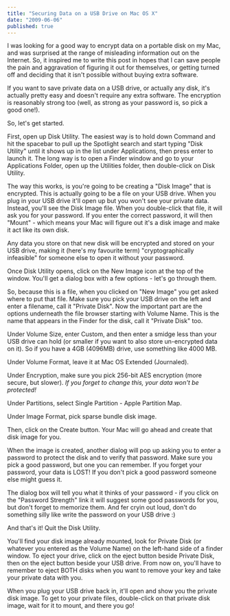 ```yaml
---
title: "Securing Data on a USB Drive on Mac OS X"
date: "2009-06-06"
published: true
---
```


I was looking for a good way to encrypt data on a portable disk on my Mac, and was surprised at the range of misleading information out on the Internet. So, it inspired me to write this post in hopes that I can save people the pain and aggravation of figuring it out for themselves, or getting turned off and deciding that it isn't possible without buying extra software.

If you want to save private data on a USB drive, or actually any disk, it's actually pretty easy and doesn't require any extra software. The encryption is reasonably strong too (well, as strong as your password is, so pick a good one!).

So, let's get started.

First, open up Disk Utility. The easiest way is to hold down Command and hit the spacebar to pull up the Spotlight search and start typing "Disk Utility" until it shows up in the list under Applications, then press enter to launch it. The long way is to open a Finder window and go to your Applications Folder, open up the Utilities folder, then double-click on Disk Utility.

The way this works, is you're going to be creating a "Disk Image" that is encrypted. This is actually going to be a file on your USB drive. When you plug in your USB drive it'll open up but you won't see your private data. Instead, you'll see the Disk Image file. When you double-click that file, it will ask you for your password. If you enter the correct password, it will then "Mount" - which means your Mac will figure out it's a disk image and make it act like its own disk.

Any data you store on that new disk will be encrypted and stored on your USB drive, making it (here's my favourite term) "cryptographically infeasible" for someone else to open it without your password.

Once Disk Utility opens, click on the New Image icon at the top of the window. You'll get a dialog box with a few options - let's go through them.

So, because this is a file, when you clicked on "New Image" you get asked where to put that file. Make sure you pick your USB drive on the left and enter a filename, call it "Private Disk". Now the important part are the options underneath the file browser starting with Volume Name. This is the name that appears in the Finder for the disk, call it "Private Disk" too.

Under Volume Size, enter Custom, and then enter a smidge less than your USB drive can hold (or smaller if you want to also store un-encrypted data on it). So if you have a 4GB (4096MB) drive, use something like 4000 MB.

Under Volume Format, leave it at Mac OS Extended (Journaled).

Under Encryption, make sure you pick 256-bit AES encryption (more secure, but slower). _If you forget to change this, your data won't be protected!_

Under Partitions, select Single Partition - Apple Partition Map.

Under Image Format, pick sparse bundle disk image.

Then, click on the Create button. Your Mac will go ahead and create that disk image for you.

When the image is created, another dialog will pop up asking you to enter a password to protect the disk and to verify that password. Make sure you pick a good password, but one you can remember. If you forget your password, your data is LOST! If you don't pick a good password someone else might guess it.

The dialog box will tell you what it thinks of your password - if you click on the "Password Strength" link it will suggest some good passwords for you, but don't forget to memorize them. And fer cryin out loud, don't do something silly like write the password on your USB drive :)

And that's it! Quit the Disk Utility.

You'll find your disk image already mounted, look for Private Disk (or whatever you entered as the Volume Name) on the left-hand side of a finder window. To eject your drive, click on the eject button beside Private Disk, then on the eject button beside your USB drive. From now on, you'll have to remember to eject BOTH disks when you want to remove your key and take your private data with you.

When you plug your USB drive back in, it'll open and show you the private disk image. To get to your private files, double-click on that private disk image, wait for it to mount, and there you go!
